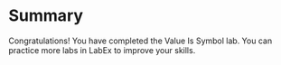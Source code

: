 # Summary

Congratulations! You have completed the Value Is Symbol lab. You can practice more labs in LabEx to improve your skills.

